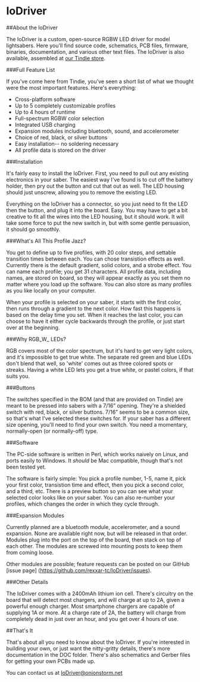 ﻿IoDriver
========
##About the IoDriver

The IoDriver is a custom, open-source RGBW LED driver for model lightsabers. Here you'll find source code, schematics, PCB files, firmware, binaries, documentation, and various other text files. The IoDriver is also available, assembled at [our Tindie store](https://www.tindie.com/products/rexxar/iodriver/). 

###Full Feature List

If you've come here from Tindie, you've seen a short list of what we thought were the most important features. Here's everything:


- Cross-platform software
- Up to 5 completely customizable profiles
- Up to 4 hours of runtime
- Full-spectrum RGBW color selection
- Integrated USB charging
- Expansion modules including bluetooth, sound, and accelerometer
- Choice of red, black, or silver buttons
- Easy installation-- no soldering necessary
- All profile data is stored on the driver

###Installation

It's fairly easy to install the IoDriver. First, you need to pull out any existing electronics in your saber. The easiest way I've found is to cut off the battery holder, then pry out the button and cut that out as well. The LED housing should just unscrew, allowing you to remove the existing LED.

Everything on the IoDriver has a connector, so you just need to fit the LED then the button, and plug it into the board. Easy. You may have to get a bit creative to fit all the wires into the LED housing, but it should work. It will take some force to put the new switch in, but with some gentle persuasion, it should go smoothly.

###What's All This Profile Jazz?

You get to define up to five profiles, with 20 color steps, and settable transition times between each. You can chose transistion effects as well. Currently there is the default gradient, solid colors, and a strobe effect. You can name each profile; you get 31 characters. All profile data, including names, are stored on board, so they will appear exactly as you set them no matter where you load up the software. You can also store as many profiles as you like locally on your computer.

When your profile is selected on your saber, it starts with the first color, then runs through a gradient to the next color. How fast this happens is based on the delay time you set. When it reaches the last color, you can choose to have it either cycle backwards through the profile, or just start over at the beginning.

###Why RGB_W_ LEDs?

RGB covers most of the color spectrum, but it's hard to get very light colors, and it's impossible to get true white. The separate red green and blue LEDs don't blend that well, so 'white' comes out as three colored spots or streaks. Having a white LED lets you get a true white, or pastel colors, if that suits you.

###Buttons

The switches specified in the BOM (and that are provided on Tindie) are meant to be pressed into sabers with a 7/16” opening. They're a shielded switch with red, black, or silver buttons. 7/16” seems to be a common size, so that's what I've selected these switches for. If your saber has a different size opening, you'll need to find your own switch. You need a momentary, normally-open (or normally-off) type.

###Software

The PC-side software is written in Perl, which works naively on Linux, and ports easily to Windows. It *should* be Mac compatible, though that's not been tested yet.

The software is fairly simple: You pick a profile number, 1-5, name it, pick your first color, transistion time and effect, then you pick a second color, and a third, etc. There is a preview button so you can see what your selected color looks like on your saber. You can also re-number your profiles, which changes the order in which they cycle through.

###Expansion Modules

Currently planned are a bluetooth module, accelerometer, and a sound expansion. None are available right now, but will be released in that order. Modules plug into the port on the top of the board, then stack on top of each other. The modules are screwed into mounting posts to keep them from coming loose.

Other modules are possible; feature requests can be posted on our GitHub [issue page] (https://github.com/rexxar-tc/IoDriver/issues).

###Other Details

The IoDriver comes with a 2400mAh lithium ion cell. There's circuitry on the board that will detect most chargers, and will charge at up to 2A, given a powerful enough charger. Most smartphone chargers are capable of supplying 1A or more. At a charge rate of 2A, the battery will charge from completely dead in just over an hour, and you get over 4 hours of use.

##That's It

That's about all you need to know about the IoDriver. If you're interested in building your own, or just want the nitty-gritty details, there's more documentation in the DOC folder. There's also schematics and Gerber files for getting your own PCBs made up.

You can contact us at [IoDriver@onionstorm.net](mailto:IoDriver@onionstorm.net)
